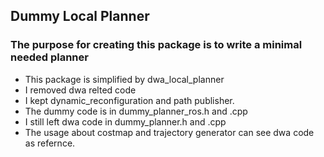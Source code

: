 ## Dummy Local Planner

### The purpose for creating this package is to write a minimal needed planner

 - This package is simplified by dwa_local_planner
 - I removed dwa relted code
 - I kept dynamic_reconfiguration and path publisher.
 - The dummy code is in dummy_planner_ros.h and .cpp
 - I still left dwa code in dummy_planner.h and .cpp
 - The usage about costmap and trajectory generator can see dwa code as refernce.
